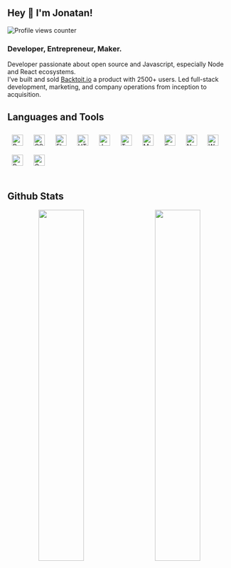 ## Hey 👋  I'm Jonatan!  
  

![Profile views counter](https://komarev.com/ghpvc/?username=jonidelv&&style=flat-square)  


### Developer, Entrepreneur, Maker.  
Developer passionate about open source and Javascript, especially Node and React ecosystems.<br /> 
I’ve built and sold [Backtoit.io](https://backtoit.io/) a product with 2500+ users. Led full-stack development, marketing, and company operations from inception to acquisition.
 
## Languages and Tools  
<div>  
<img style="margin: 10px" src="https://profilinator.rishav.dev/skills-assets/react-original-wordmark.svg" alt="React" height="25" />  
<img style="margin: 10px" src="https://profilinator.rishav.dev/skills-assets/css3-original-wordmark.svg" alt="CSS3" height="25" />  
<img style="margin: 10px" src="https://profilinator.rishav.dev/skills-assets/electron-original.svg" alt="Electron" height="25" />  
<img style="margin: 10px" src="https://profilinator.rishav.dev/skills-assets/html5-original-wordmark.svg" alt="HTML5" height="25" />  
<img style="margin: 10px" src="https://profilinator.rishav.dev/skills-assets/javascript-original.svg" alt="JavaScript" height="25" />  
<img style="margin: 10px" src="https://profilinator.rishav.dev/skills-assets/typescript-original.svg" alt="TypeScript" height="25" />  
<img style="margin: 10px" src="https://profilinator.rishav.dev/skills-assets/mongodb-original-wordmark.svg" alt="MongoDB" height="25" />  
<img style="margin: 10px" src="https://profilinator.rishav.dev/skills-assets/express-original-wordmark.svg" alt="Express.js" height="25" />  
<img style="margin: 10px" src="https://profilinator.rishav.dev/skills-assets/nodejs-original-wordmark.svg" alt="Node.js" height="25" />  
<img style="margin: 10px" src="https://profilinator.rishav.dev/skills-assets/webpack-original.svg" alt="Webpack" height="25" />  
<img style="margin: 10px" src="https://profilinator.rishav.dev/skills-assets/redux-original.svg" alt="Redux" height="25" />  
<img style="margin: 10px" src="https://profilinator.rishav.dev/skills-assets/graphql.png" alt="GraphQL" height="25" />  
</div>  

<br/>  


## Github Stats  

<p align="center">
  <img src="https://github-readme-stats.vercel.app/api/top-langs/?username=jonidelv&hide_border=true&layout=compact" width="45%">
&nbsp; &nbsp; &nbsp; &nbsp;
    <img src="https://github-readme-stats.vercel.app/api?username=jonidelv&show_icons=true&count_private=true&hide_border=true" width="45%">
</p>
